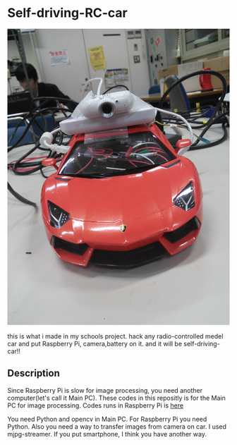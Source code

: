 Self-driving-RC-car
===================
![picture of car](./readme/pic1.jpg)

  this is what i made in my schools project.
  hack any radio-controlled medel car and put Raspberry Pi, camera,battery on it.
and it will be self-driving-car!!

## Description

  Since Raspberry Pi is slow for image processing, you need another computer(let's call it Main PC).
  These codes in this repositly is for the Main PC for image processing.
  Codes runs in Raspberry Pi is [here](https://github.com/TenninYan/Self-driving-RC-car-raspi.git)

  You need Python and opencv in Main PC. For Raspberry Pi you need Python. Also you need a way to transfer images from camera on car. I used mjpg-streamer. If you put smartphone, I think you have another way.
